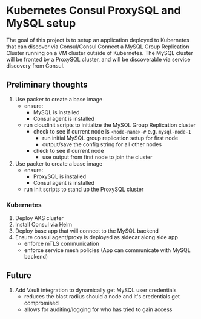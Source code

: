 # Kubernetes Consul ProxySQL and MySQL setup

The goal of this project is to setup an application deployed to Kubernetes that can discover via Consul/Consul Connect a MySQL Group Replication Cluster running on a VM cluster outside of Kubernetes.  The MySQL cluster will be fronted by a ProxySQL cluster, and will be discoverable via service discovery from Consul.

## Preliminary thoughts

1. Use packer to create a base image
    - ensure:
      - MySQL is installed
      - Consul agent is installed
    - run cloudinit scripts to initialize the MySQL Group Replication cluster
      - check to see if current node is ```<node-name>-#``` e.g. ```mysql-node-1```
        - run initial MySQL group replication setup for first node
        - output/save the config string for all other nodes
      - check to see if current node 
        - use output from first node to join the cluster
1. Use packer to create a base image
    - ensure:
      - ProxySQL is installed
      - Consul agent is installed
    - run init scripts to stand up the ProxySQL cluster

### Kubernetes
1. Deploy AKS cluster
1. Install Consul via Helm
1. Deploy base app that will connect to the MySQL backend
1. Ensure consul agent/proxy is deployed as sidecar along side app
    - enforce mTLS communication
    - enforce service mesh policies (App can communicate with MySQL backend)

## Future
1. Add Vault integration to dynamically get MySQL user credentials
    - reduces the blast radius should a node and it's credentials get compromised
    - allows for auditing/logging for who has tried to gain access
